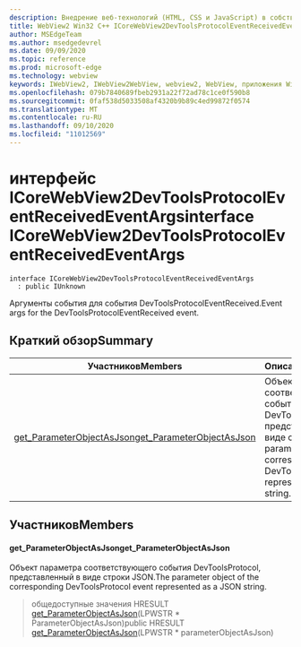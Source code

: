 ```yaml
---
description: Внедрение веб-технологий (HTML, CSS и JavaScript) в собственные приложения с помощью элемента управления Microsoft Edge WebView2
title: WebView2 Win32 C++ ICoreWebView2DevToolsProtocolEventReceivedEventArgs
author: MSEdgeTeam
ms.author: msedgedevrel
ms.date: 09/09/2020
ms.topic: reference
ms.prod: microsoft-edge
ms.technology: webview
keywords: IWebView2, IWebView2WebView, webview2, WebView, приложения Win32, Win32, EDGE, ICoreWebView2, ICoreWebView2Controller, управление браузером, EDGE HTML, ICoreWebView2DevToolsProtocolEventReceivedEventArgs
ms.openlocfilehash: 079b7840689fbeb2931a22f72ad78c1ce0f590b8
ms.sourcegitcommit: 0faf538d5033508af4320b9b89c4ed99872f0574
ms.translationtype: MT
ms.contentlocale: ru-RU
ms.lasthandoff: 09/10/2020
ms.locfileid: "11012569"
---
```

# <span data-ttu-id="52b67-104">интерфейс ICoreWebView2DevToolsProtocolEventReceivedEventArgs</span><span class="sxs-lookup"><span data-stu-id="52b67-104">interface ICoreWebView2DevToolsProtocolEventReceivedEventArgs</span></span> 

```
interface ICoreWebView2DevToolsProtocolEventReceivedEventArgs
  : public IUnknown
```

<span data-ttu-id="52b67-105">Аргументы события для события DevToolsProtocolEventReceived.</span><span class="sxs-lookup"><span data-stu-id="52b67-105">Event args for the DevToolsProtocolEventReceived event.</span></span>

## <span data-ttu-id="52b67-106">Краткий обзор</span><span class="sxs-lookup"><span data-stu-id="52b67-106">Summary</span></span>

 <span data-ttu-id="52b67-107">Участников</span><span class="sxs-lookup"><span data-stu-id="52b67-107">Members</span></span>                        | <span data-ttu-id="52b67-108">Описания</span><span class="sxs-lookup"><span data-stu-id="52b67-108">Descriptions</span></span>
--------------------------------|---------------------------------------------
[<span data-ttu-id="52b67-109">get_ParameterObjectAsJson</span><span class="sxs-lookup"><span data-stu-id="52b67-109">get_ParameterObjectAsJson</span></span>](#get_parameterobjectasjson) | <span data-ttu-id="52b67-110">Объект параметра соответствующего события DevToolsProtocol, представленный в виде строки JSON.</span><span class="sxs-lookup"><span data-stu-id="52b67-110">The parameter object of the corresponding DevToolsProtocol event represented as a JSON string.</span></span>

## <span data-ttu-id="52b67-111">Участников</span><span class="sxs-lookup"><span data-stu-id="52b67-111">Members</span></span>

#### <span data-ttu-id="52b67-112">get_ParameterObjectAsJson</span><span class="sxs-lookup"><span data-stu-id="52b67-112">get_ParameterObjectAsJson</span></span> 

<span data-ttu-id="52b67-113">Объект параметра соответствующего события DevToolsProtocol, представленный в виде строки JSON.</span><span class="sxs-lookup"><span data-stu-id="52b67-113">The parameter object of the corresponding DevToolsProtocol event represented as a JSON string.</span></span>

> <span data-ttu-id="52b67-114">общедоступные значения HRESULT [get_ParameterObjectAsJson](#get_parameterobjectasjson)(LPWSTR \* ParameterObjectAsJson)</span><span class="sxs-lookup"><span data-stu-id="52b67-114">public HRESULT [get_ParameterObjectAsJson](#get_parameterobjectasjson)(LPWSTR \* parameterObjectAsJson)</span></span>

